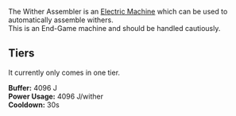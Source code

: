 The Wither Assembler is an [Electric Machine](https://github.com/Slimefun/Slimefun4/wiki/Electric-Machines) which can be used to automatically assemble withers.  
This is an End-Game machine and should be handled cautiously.

## Tiers
It currently only comes in one tier.

**Buffer:** 4096 J  
**Power Usage:** 4096 J/wither  
**Cooldown:** 30s
